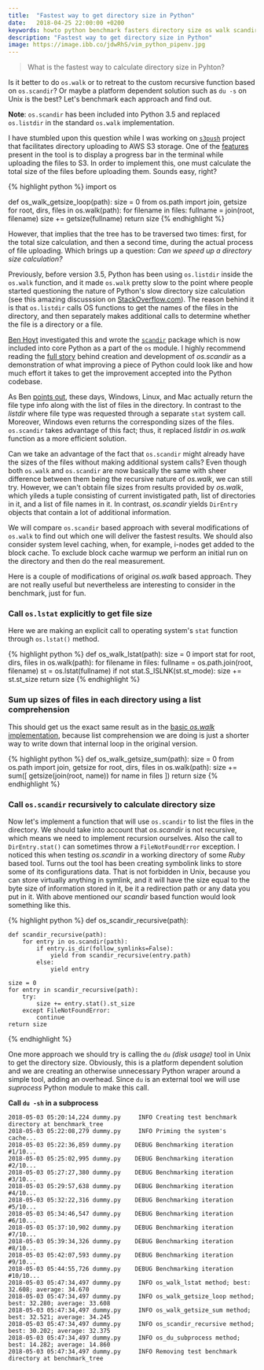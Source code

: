 ```yaml
---
title:  "Fastest way to get directory size in Python"
date:   2018-04-25 22:00:00 +0200
keywords: howto python benchmark fasters directory size os walk scandir listdir
description: "Fastest way to get directory size in Python"
image: https://image.ibb.co/jdwRhS/vim_python_pipenv.jpg
---
```


> What is the fastest way to calculate directory size in Pyhton?

Is it better to do `os.walk` or to retreat to the custom recursive function based on `os.scandir`? Or maybe a platform dependent solution such as `du -s` on Unix is the best? Let's benchmark each approach and find out.

**Note**: `os.scandir` has been included into Python 3.5 and replaced `os.listdir` in the standard `os.walk` implementation. 

<!--more-->

I have stumbled upon this question while I was working on [`s3push`](https://github.com/vduseev/s3push) project that facilitates directory uploading to AWS S3 storage. One of the [features](https://github.com/vduseev/s3push/issues/12) present in the tool is to display a progress bar in the terminal while uploading the files to S3. In order to implement this, one must calculate the total size of the files before uploading them. Sounds easy, right? 

<a name = "os_walk_getsize_loop"></a>
{% highlight python %}
import os


def os_walk_getsize_loop(path):
    size = 0
    from os.path import join, getsize
    for root, dirs, files in os.walk(path):
        for filename in files:
            fullname = join(root, filename)
            size += getsize(fullname)
    return size
{% endhighlight %}

However, that implies that the tree has to be traversed two times: first, for the total size calculation, and then a second time, during the actual process of file uploading. Which brings up a question: *Can we speed up a directory size calculation?*

Previously, before version 3.5, Python has been using `os.listdir` inside the `os.walk` function, and it made `os.walk` pretty slow to the point where people started questioning the nature of Python's slow directory size calculation (see this amazing discusssion on [StackOverflow.com](https://stackoverflow.com/questions/2485719/very-quickly-getting-total-size-of-folder/)). 
The reason behind it is that `os.listdir` calls OS functions to get the names of the files in the directory, and then separately makes additional calls to determine whether the file is a directory or a file. 

[Ben Hoyt](http://benhoyt.com/) investigated this and wrote the [`scandir`](https://pypi.org/project/scandir/) package which is now included into core Python as a part of the `os` module. I highly recommend reading the [full story](http://benhoyt.com/writings/scandir/) behind creation and development of *os.scandir* as a demonstration of what improving a piece of Python could look like and how much effort it takes to get the improvement accepted into the Python codebase.

As Ben [points out](http://benhoyt.com/writings/scandir/#why-is-scandir-needed), these days, Windows, Linux, and Mac actually return the file type info along with the list of files in the directory. In contrast to the *listdir* where file type was requested through a separate `stat` system call. 
Moreover, Windows even returns the corresponding sizes of the files. `os.scandir` takes advantage of this fact; thus, it replaced *listdir* in *os.walk* function as a more efficient solution.

Can we take an advantage of the fact that `os.scandir` might already have the sizes of the files without making additional system calls? Even though both `os.walk` and `os.scandir` are now basically the same with sheer difference between them being the recursive nature of *os.walk*, we can still try. However, we can't obtain file sizes from results provided by *os.walk*, which yileds a tuple consisting of current invistigated path, list of directories in it, and a list of file names in it. In contrast, *os.scandir* yields `DirEntry` objects that contain a lot of additional information.

We will compare `os.scandir` based approach with several modifications of `os.walk` to find out which one will deliver the fastest results. We should also consider system level caching, when, for example, i-nodes get added to the block cache. To exclude block cache warmup we perform an initial run on the directory and then do the real measurement.

Here is a couple of modifications of original *os.walk* based approach. They are not really useful but nevertheless are interesting to consider in the benchmark, just for fun.

### Call `os.lstat` explicitly to get file size

Here we are making an explicit call to operating system's `stat` function through `os.lstat()` method.

<a name = "os_walk_lstat"></a>
{% highlight python %}
def os_walk_lstat(path):
    size = 0
    import stat
    for root, dirs, files in os.walk(path):
        for filename in files:
            fullname = os.path.join(root, filename)
            st = os.lstat(fullname)
            if not stat.S_ISLNK(st.st_mode):
                size += st.st_size
    return size
{% endhighlight %}

### Sum up sizes of files in each directory using a list comprehension

This should get us the exact same result as in the [basic *os.walk* implementation](#os_walk_getsize_loop), because list comprehension we are doing is just a shorter way to write down that internal loop in the original version.

<a name = "os_walk_getsize_sum"></a>
{% highlight python %}
def os_walk_getsize_sum(path):
    size = 0
    from os.path import join, getsize
    for root, dirs, files in os.walk(path):
        size += sum([
            getsize(join(root, name)) for name in files
        ])
    return size
{% endhighlight %}

### Call `os.scandir` recursively to calculate directory size

Now let's implement a function that will use `os.scandir` to list the files in the directory. We should take into account that *os.scandir* is not recursive, which means we need to implement recursion ourselves. Also the call to `DirEntry.stat()` can sometimes throw a `FileNotFoundError` exception. I noticed this when testing *os.scandir* in a working directory of some *Ruby* based tool. Turns out the tool has been creating symbolink links to store some of its configurations data. That is not forbidden in Unix, because you can store virtually anything in symlink, and it will have the size equal to the byte size of information stored in it, be it a redirection path or any data you put in it.
With above mentioned our *scandir* based function would look something like this.

<a name = "os_scandir_recursive"></a>
{% highlight python %}
def os_scandir_recursive(path):

    def scandir_recursive(path):
        for entry in os.scandir(path):
            if entry.is_dir(follow_symlinks=False):
                yield from scandir_recursive(entry.path)
            else:
                yield entry

    size = 0
    for entry in scandir_recursive(path):
        try:
            size += entry.stat().st_size
        except FileNotFoundError:
            continue
    return size
{% endhighlight %}

One more approach we should try is calling the `du` *(disk usage)* tool in Unix to get the directory size. Obviously, this is a platform dependent solution and we are creating an otherwise unnecessary Python wraper around a simple tool, adding an overhead. Since `du` is an external tool we will use *suprocess* Python module to make this call.

**Call `du -sh` in a subprocess**

<a name = "os_du_subprocess"></a>

```
2018-05-03 05:20:14,224 dummy.py     INFO Creating test benchmark directory at benchmark_tree
2018-05-03 05:22:08,279 dummy.py     INFO Priming the system's cache...
2018-05-03 05:22:36,859 dummy.py    DEBUG Benchmarking iteration #1/10...
2018-05-03 05:25:02,995 dummy.py    DEBUG Benchmarking iteration #2/10...
2018-05-03 05:27:27,380 dummy.py    DEBUG Benchmarking iteration #3/10...
2018-05-03 05:29:57,638 dummy.py    DEBUG Benchmarking iteration #4/10...
2018-05-03 05:32:22,316 dummy.py    DEBUG Benchmarking iteration #5/10...
2018-05-03 05:34:46,547 dummy.py    DEBUG Benchmarking iteration #6/10...
2018-05-03 05:37:10,902 dummy.py    DEBUG Benchmarking iteration #7/10...
2018-05-03 05:39:34,326 dummy.py    DEBUG Benchmarking iteration #8/10...
2018-05-03 05:42:07,593 dummy.py    DEBUG Benchmarking iteration #9/10...
2018-05-03 05:44:55,726 dummy.py    DEBUG Benchmarking iteration #10/10...
2018-05-03 05:47:34,497 dummy.py     INFO os_walk_lstat method; best: 32.608; average: 34.670
2018-05-03 05:47:34,497 dummy.py     INFO os_walk_getsize_loop method; best: 32.280; average: 33.608
2018-05-03 05:47:34,497 dummy.py     INFO os_walk_getsize_sum method; best: 32.521; average: 34.245
2018-05-03 05:47:34,497 dummy.py     INFO os_scandir_recursive method; best: 30.202; average: 32.375
2018-05-03 05:47:34,497 dummy.py     INFO os_du_subprocess method; best: 14.282; average: 14.860
2018-05-03 05:47:34,497 dummy.py     INFO Removing test benchmark directory at benchmark_tree
```

